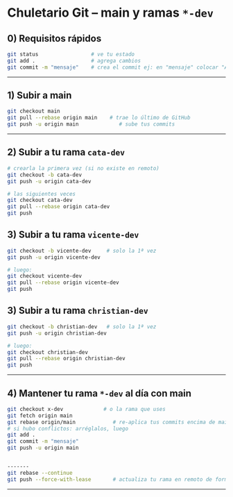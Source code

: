# Chuletario Git – main y ramas `*-dev`

## 0) Requisitos rápidos
```bash
git status                 # ve tu estado
git add .                  # agrega cambios
git commit -m "mensaje"    # crea el commit ej: en "mensaje" colocar "ADD: creación de la pantalla 2"
```

---

## 1) Subir **a main**
```bash
git checkout main
git pull --rebase origin main    # trae lo último de GitHub
git push -u origin main             # sube tus commits
```

---

## 2) Subir **a tu rama** `cata-dev`
```bash
# crearla la primera vez (si no existe en remoto)
git checkout -b cata-dev
git push -u origin cata-dev

# las siguientes veces
git checkout cata-dev
git pull --rebase origin cata-dev
git push
```

## 3) Subir **a tu rama** `vicente-dev`
```bash
git checkout -b vicente-dev     # solo la 1ª vez
git push -u origin vicente-dev

# luego:
git checkout vicente-dev
git pull --rebase origin vicente-dev
git push
```

## 3) Subir **a tu rama** `christian-dev`
```bash
git checkout -b christian-dev   # solo la 1ª vez
git push -u origin christian-dev

# luego:
git checkout christian-dev
git pull --rebase origin christian-dev
git push
```

---

## 4) Mantener tu rama `*-dev` **al día con main**
```bash
git checkout x-dev             # o la rama que uses
git fetch origin main
git rebase origin/main            # re-aplica tus commits encima de main
# si hubo conflictos: arréglalos, luego
git add .
git commit -m "mensaje"
git push -u origin main


-------
git rebase --continue
git push --force-with-lease       # actualiza tu rama en remoto de forma segura
```

---